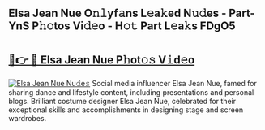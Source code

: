 ## Elsa Jean Nue O𝚗𝚕yf𝚊ns L𝚎a𝚔ed N𝚞𝚍es - Part-YnS P𝚑𝚘tos Vi𝚍𝚎o - H𝚘𝚝 Part L𝚎a𝚔s FDgO5

# <h2><a href="http://kfctec1.oniu.top/?m=Elsa+Jean+Nue">🔗👉 🔴 Elsa Jean Nue P𝚑ot𝚘𝚜 V𝚒d𝚎o</a></h2>

[![Elsa Jean Nue Nu𝚍e𝚜](https://i.imgur.com/0qMVB7G.gif)](http://kfctec1.oniu.top/?m=Elsa+Jean+Nue)
Social media influencer Elsa Jean Nue, famed for sharing dance and lifestyle content, including presentations and personal blogs. Brilliant costume designer Elsa Jean Nue, celebrated for their exceptional skills and accomplishments in designing stage and screen wardrobes.  
